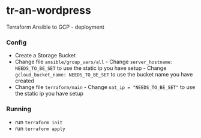 # tr-an-wordpress
Terraform Ansible to GCP - deployment

### Config

- Create a Storage Bucket
- Change file `ansible/group_vars/all` - Change `server_hostname: NEEDS_TO_BE_SET` to use the static ip you have setup - Change `gcloud_bucket_name: NEEDS_TO_BE_SET` to use the bucket name you have created
- Change file `terraform/main` - Change `nat_ip = "NEEDS_TO_BE_SET"` to use the static ip you have setup

### Running

- run `terraform init`
- run `terraform apply`